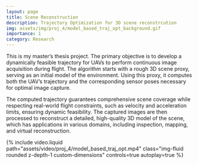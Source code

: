 ```yaml
---
layout: page
title: Scene Reconstruction
description: Trajectory Optimization for 3D scene reconstrcution
img: assets/img/proj_4/model_based_traj_opt_background.gif
importance: 1
category: Research
---
```


This is my master’s thesis project. The primary objective is to develop a dynamically feasible trajectory for UAVs to perform continuous image acquisition during flight. The algorithm starts with a rough 3D scene proxy, serving as an initial model of the environment. Using this proxy, it computes both the UAV’s trajectory and the corresponding sensor poses necessary for optimal image capture.

The computed trajectory guarantees comprehensive scene coverage while respecting real-world flight constraints, such as velocity and acceleration limits, ensuring dynamic feasibility. The captured images are then processed to reconstruct a detailed, high-quality 3D model of the scene, which has applications in various domains, including inspection, mapping, and virtual reconstruction.

<div class="row mt-3">
    <div class="col mt-3 mt-md-0">
        {% include video.liquid path="assets/video/proj_4/model_based_traj_opt.mp4" class="img-fluid rounded z-depth-1 custom-dimensions" controls=true autoplay=true %}
    </div>
</div>